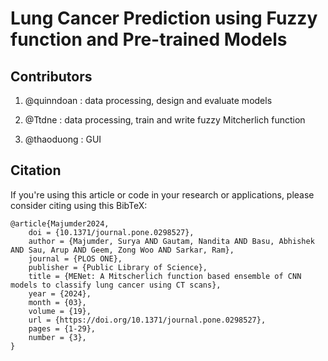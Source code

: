 # Lung Cancer Prediction using Fuzzy function and Pre-trained Models

## Contributors
1. @quinndoan : data processing, design and evaluate models

2. @Ttdne : data processing, train and write fuzzy Mitcherlich function

3. @thaoduong : GUI
   


## Citation
If you're using this article or code in your research or applications, please consider citing using this BibTeX:

```
@article{Majumder2024,
    doi = {10.1371/journal.pone.0298527},
    author = {Majumder, Surya AND Gautam, Nandita AND Basu, Abhishek AND Sau, Arup AND Geem, Zong Woo AND Sarkar, Ram},
    journal = {PLOS ONE},
    publisher = {Public Library of Science},
    title = {MENet: A Mitscherlich function based ensemble of CNN models to classify lung cancer using CT scans},
    year = {2024},
    month = {03},
    volume = {19},
    url = {https://doi.org/10.1371/journal.pone.0298527},
    pages = {1-29},
    number = {3},
}
```
